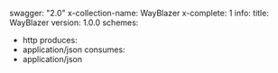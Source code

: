 swagger: "2.0"
x-collection-name: WayBlazer
x-complete: 1
info:
  title: WayBlazer
  version: 1.0.0
schemes:
- http
produces:
- application/json
consumes:
- application/json